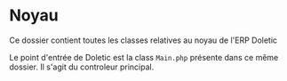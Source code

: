 # Noyau 

Ce dossier contient toutes les classes relatives au noyau de l'ERP Doletic

Le point d'entrée de Doletic est la class `Main.php` présente dans ce même dossier. Il s'agit du controleur principal.